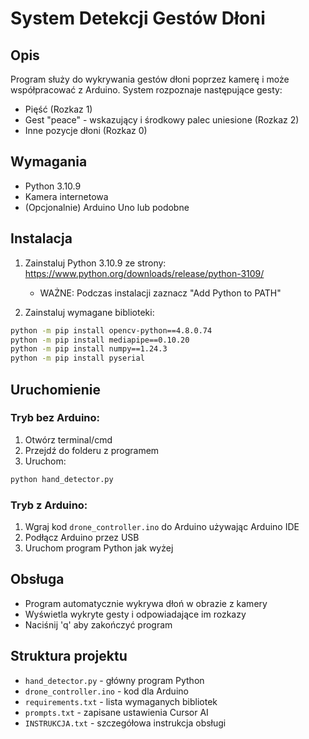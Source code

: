 # System Detekcji Gestów Dłoni

## Opis
Program służy do wykrywania gestów dłoni poprzez kamerę i może współpracować z Arduino. System rozpoznaje następujące gesty:
- Pięść (Rozkaz 1)
- Gest "peace" - wskazujący i środkowy palec uniesione (Rozkaz 2)
- Inne pozycje dłoni (Rozkaz 0)

## Wymagania
- Python 3.10.9
- Kamera internetowa
- (Opcjonalnie) Arduino Uno lub podobne

## Instalacja

1. Zainstaluj Python 3.10.9 ze strony: https://www.python.org/downloads/release/python-3109/
   - WAŻNE: Podczas instalacji zaznacz "Add Python to PATH"

2. Zainstaluj wymagane biblioteki:
```bash
python -m pip install opencv-python==4.8.0.74
python -m pip install mediapipe==0.10.20
python -m pip install numpy==1.24.3
python -m pip install pyserial
```

## Uruchomienie

### Tryb bez Arduino:
1. Otwórz terminal/cmd
2. Przejdź do folderu z programem
3. Uruchom:
```bash
python hand_detector.py
```

### Tryb z Arduino:
1. Wgraj kod `drone_controller.ino` do Arduino używając Arduino IDE
2. Podłącz Arduino przez USB
3. Uruchom program Python jak wyżej

## Obsługa
- Program automatycznie wykrywa dłoń w obrazie z kamery
- Wyświetla wykryte gesty i odpowiadające im rozkazy
- Naciśnij 'q' aby zakończyć program

## Struktura projektu
- `hand_detector.py` - główny program Python
- `drone_controller.ino` - kod dla Arduino
- `requirements.txt` - lista wymaganych bibliotek
- `prompts.txt` - zapisane ustawienia Cursor AI
- `INSTRUKCJA.txt` - szczegółowa instrukcja obsługi 